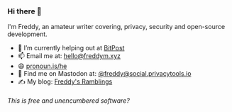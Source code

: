 ### Hi there 👋

I'm Freddy, an amateur writer covering, privacy, security and open-source development.

- 🔭 I’m currently helping out at [BitPost](https://bitpost-team.github.io/bitpost/)
- 📫 Email me at: [hello@freddym.xyz](mailto:hello@freddym.xyz)
- 😄 [pronoun.is/he](https://pronoun.is/he)
- 🐘 Find me on Mastodon at: [@freddy@social.privacytools.io](https://social.privacytools.io/@freddy)
- :writing_hand: My blog: [Freddy's Ramblings](https://write.privacytools.io/freddy/)

###### This is free and unencumbered software?
